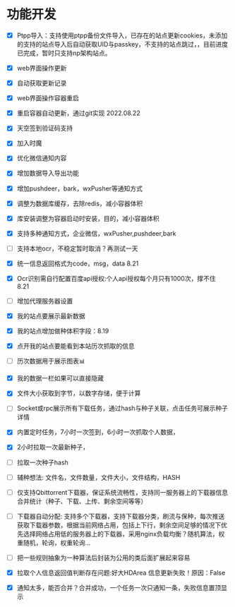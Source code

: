 # 功能开发

*   [x] Ptpp导入：支持使用ptpp备份文件导入，已存在的站点更新cookies，未添加的支持的站点导入后自动获取UID与passkey，不支持的站点跳过，，目前进度已完成，暂时只支持np架构站点。

*   [x] web界面操作更新

*   [x] 自动获取更新记录

*   [x] web界面操作容器重启

*   [x] 重启容器自动更新，通过git实现 2022.08.22

*   [x] 天空签到验证码支持

*   [x] 加入时魔

*   [x] 优化微信通知内容

*   [x] 增加数据导入导出功能

*   [x] 增加pushdeer，bark，wxPusher等通知方式

*   [x] 调整为数据库缓存，去除redis，减小容器体积

*   [x] 库安装调整为容器启动时安装，目的，减小容器体积

*   [x] 支持多种通知方式，企业微信，wxPusher,pushdeer,bark

*   [ ] 支持本地ocr，不稳定暂时取消？再测试一天

*   [x] 统一信息返回格式为code，msg，data 8.21

*   [x] Ocr识别需自行配置百度api授权:个人api授权每个月只有1000次，撑不住 8.21

*   [ ] 增加代理服务器设置

*   [x] 我的站点要展示最新数据

*   [x] 我的站点增加做种体积字段：8.19

*   [x] 点开我的站点要能看到本站历次抓取的信息

*   [ ] 历次数据用于展示图表📊

*   [x] 我的数据一栏如果可以直接隐藏

*   [x] 文件大小获取到字节，以数字存储，便于计算

*   [ ] Socket或rpc展示所有下载任务，通过hash与种子关联，点击任务可展示种子详情

*   [x] 内置定时任务，7小时一次签到，6小时一次抓取个人数据，

*   [x] 2小时拉取一次最新种子，

*   [ ] 拉取一次种子hash

*   [ ] 辅种想法: 文件名，文件数量，文件大小，文件结构，HASH

*   [ ] 仅支持Qbittorrent下载器，保证系统流畅性，支持同一服务器上的下载器信息合并统计（种子、下载、上传、剩余空间等等）

*   [ ] 下载器自动分配: 支持多个下载器，支持下载器分类，刷流与保种，每次推送获取下载器参数，根据当前网络占用，包括上下行，剩余空间足够的情况下优先选择网络占用低的服务器上的下载器，采用nginx负载均衡？随机算法，权重随机，轮询，权重轮询...

*   [ ] 把一些规则抽象为一种算法后封装为公用的类后面扩展起来容易

*   [x] 拉取个人信息返回值判断存在问题:好大HDArea 信息更新失败！原因：False

*   [x] 通知太多，能否合并？合并成功，一个任务一次只通知一条，失败信息置顶显示
